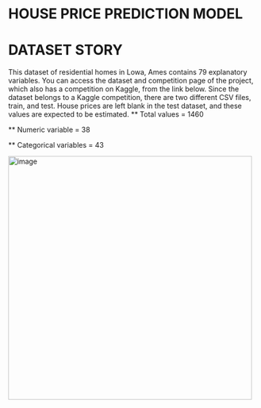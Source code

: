 # HOUSE PRICE PREDICTION MODEL
# DATASET STORY
  This dataset of residential homes in Lowa, Ames contains 79 explanatory variables. You can access the dataset and competition page of the project, 
which also has a competition on Kaggle, from the link below.
Since the dataset belongs to a Kaggle competition, there are two different CSV files, train, and test.
House prices are left blank in the test dataset, and these values are expected to be estimated.
** Total values = 1460

** Numeric variable = 38

** Categorical variables = 43

<img width="491" alt="image" src="https://user-images.githubusercontent.com/101832704/168171726-3bae125a-e708-4aee-8bc2-69843c82947e.png">

